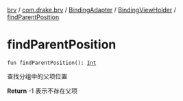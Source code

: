 [brv](../../../index.md) / [com.drake.brv](../../index.md) / [BindingAdapter](../index.md) / [BindingViewHolder](index.md) / [findParentPosition](./find-parent-position.md)

# findParentPosition

`fun findParentPosition(): `[`Int`](https://kotlinlang.org/api/latest/jvm/stdlib/kotlin/-int/index.html)

查找分组中的父项位置

**Return**
-1 表示不存在父项

